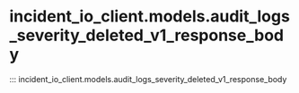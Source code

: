 # incident_io_client.models.audit_logs_severity_deleted_v1_response_body

::: incident_io_client.models.audit_logs_severity_deleted_v1_response_body